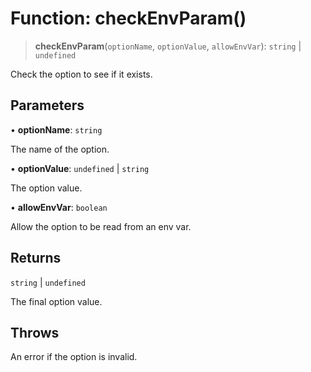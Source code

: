 # Function: checkEnvParam()

> **checkEnvParam**(`optionName`, `optionValue`, `allowEnvVar`): `string` \| `undefined`

Check the option to see if it exists.

## Parameters

• **optionName**: `string`

The name of the option.

• **optionValue**: `undefined` \| `string`

The option value.

• **allowEnvVar**: `boolean`

Allow the option to be read from an env var.

## Returns

`string` \| `undefined`

The final option value.

## Throws

An error if the option is invalid.
